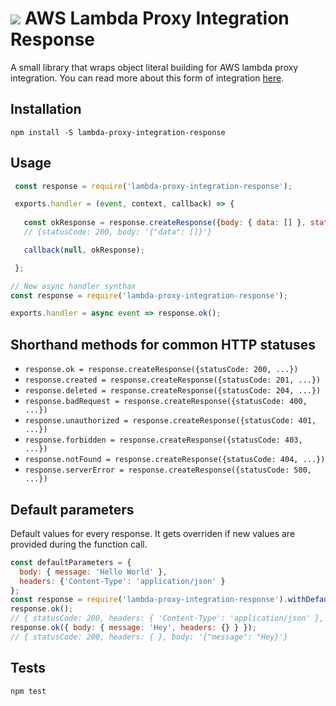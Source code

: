 ![](https://travis-ci.org/lucaslago/aws-lambda-proxy-response.svg?branch=master)
AWS Lambda Proxy Integration Response
=========

A small library that wraps object literal building for AWS lambda proxy integration. You can read more about this form of integration [here](http://docs.aws.amazon.com/apigateway/latest/developerguide/api-gateway-create-api-as-simple-proxy-for-lambda.html).


## Installation

  `npm install -S lambda-proxy-integration-response`

## Usage

 ```javascript
  const response = require('lambda-proxy-integration-response');

  exports.handler = (event, context, callback) => {
    
    const okResponse = response.createResponse({body: { data: [] }, statusCode: 200});
    // {statusCode: 200, body: '{"data": []}'}

    callback(null, okResponse);

  };
  ```
  
   ```javascript
  // New async handler synthax
  const response = require('lambda-proxy-integration-response');

  exports.handler = async event => response.ok();
  ```
  

## Shorthand methods for common HTTP statuses
  - `response.ok = response.createResponse({statusCode: 200, ...})`
  - `response.created = response.createResponse({statusCode: 201, ...})`
  - `response.deleted = response.createResponse({statusCode: 204, ...})`
  - `response.badRequest = response.createResponse({statusCode: 400, ...})`
  - `response.unauthorized = response.createResponse({statusCode: 401, ...})`
  - `response.forbidden = response.createResponse({statusCode: 403, ...})`
  - `response.notFound = response.createResponse({statusCode: 404, ...})`
  - `response.serverError = response.createResponse({statusCode: 500, ...})`


## Default parameters

Default values for every response. It gets overriden if new values are provided during the function call.

```javascript
const defaultParameters = {
  body: { message: 'Hello World' },
  headers: {'Content-Type': 'application/json' }
};
const response = require('lambda-proxy-integration-response').withDefaults(defaultParameters);
response.ok();
// { statusCode: 200, headers: { 'Content-Type': 'application/json' }, body: '{"message": "Hello World}'}
response.ok({ body: { message: 'Hey', headers: {} } });
// { statusCode: 200, headers: { }, body: '{"message": "Hey}'}
```

## Tests

  `npm test`
